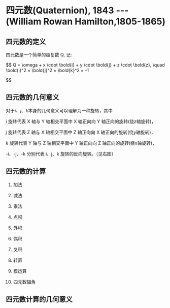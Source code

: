# 四元数(Quaternion), 1843 --- (William Rowan Hamilton,1805-1865)

## 四元数的定义

四元数是一个简单的超复数 Q, 记:

$$
Q = \omega + x \cdot \bold{i} + y \cdot \bold{j} + z \cdot \bold{z}, \quad \bold{i}^2 = \bold{j}^2 = \bold{k}^2 = -1


$$

## 四元数的几何意义

对于$i$、$j$、$k$本身的几何意义可以理解为一种旋转，其中

$i$ 旋转代表 X 轴与 Y 轴相交平面中 X 轴正向向 Y 轴正向的旋转(绕$z$轴旋转)，

$j$ 旋转代表 Z 轴与 X 轴相交平面中 Z 轴正向向 X 轴正向的旋转(绕$y$轴旋转)，

$k$ 旋转代表 Y 轴与 Z 轴相交平面中 Y 轴正向向 Z 轴正向的旋转(绕$x$轴旋转)，

-i、-j、-k 分别代表 i、j、k 旋转的反向旋转。（见右图）

## 四元数的计算

1. 加法

2. 减法

3. 乘法

4. 点积

5. 外积

6. 偶积

7. 叉积

8. 转置

9. 模运算

10. 四元数辐角

## 四元数计算的几何意义
